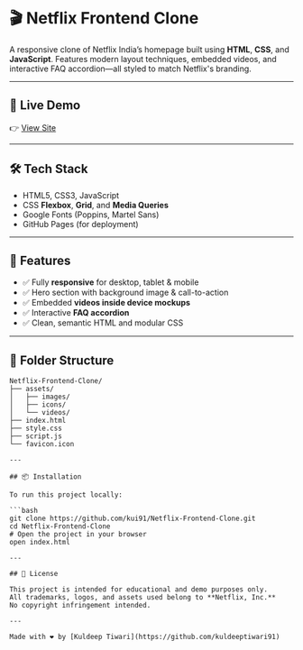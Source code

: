 # 🎬 Netflix Frontend Clone

A responsive clone of Netflix India’s homepage built using **HTML**, **CSS**, and **JavaScript**. Features modern layout techniques, embedded videos, and interactive FAQ accordion—all styled to match Netflix's branding.

---

## 🚀 Live Demo

👉 [View Site](https://kuldeeptiwari91.github.io/Netflix-Frontend-Clone/)  

---

## 🛠️ Tech Stack

- HTML5, CSS3, JavaScript
- CSS **Flexbox**, **Grid**, and **Media Queries**
- Google Fonts (Poppins, Martel Sans)
- GitHub Pages (for deployment)

---

## 📱 Features

- ✅ Fully **responsive** for desktop, tablet & mobile
- ✅ Hero section with background image & call-to-action
- ✅ Embedded **videos inside device mockups**
- ✅ Interactive **FAQ accordion**
- ✅ Clean, semantic HTML and modular CSS

---

## 📂 Folder Structure

```plaintext
Netflix-Frontend-Clone/
├── assets/
│   ├── images/
│   ├── icons/
│   └── videos/
├── index.html
├── style.css
├── script.js
└── favicon.icon

---

## 📦 Installation

To run this project locally:

```bash
git clone https://github.com/kui91/Netflix-Frontend-Clone.git
cd Netflix-Frontend-Clone
# Open the project in your browser
open index.html

---

## 📄 License

This project is intended for educational and demo purposes only.  
All trademarks, logos, and assets used belong to **Netflix, Inc.**  
No copyright infringement intended.

---

Made with ❤️ by [Kuldeep Tiwari](https://github.com/kuldeeptiwari91)
